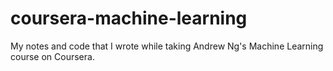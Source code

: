 # coursera-machine-learning
My notes and code that I wrote while taking Andrew Ng's Machine Learning course on Coursera.
